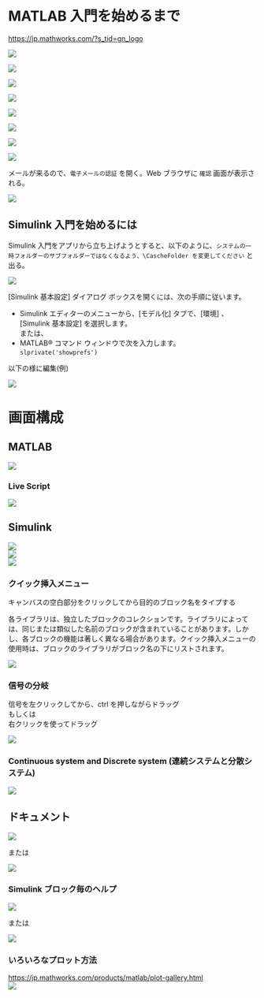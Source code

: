 # MATLAB 入門を始めるまで

https://jp.mathworks.com/?s_tid=gn_logo  

![](assets/images/2021-04-01-09-12-10.svg)  

![](assets/images/2021-04-01-09-12-40.svg)  

![](assets/images/2021-04-01-09-13-21.svg)  

![](assets/images/2021-04-01-09-14-11.svg)  

![](assets/images/2021-04-01-09-14-52.svg)  

![](assets/images/2021-04-01-09-16-47.png)  

![](assets/images/2021-04-01-09-18-34.png)  

![](assets/images/2021-04-01-09-18-36.png)  

メールが来るので、`電子メールの認証` を開く。Web ブラウザに `確認` 画面が表示される。    

![](assets/images/2021-04-01-09-22-52.png)  

## Simulink 入門を始めるには

Simulink 入門をアプリから立ち上げようとすると、以下のように、`システムの一時フォルダーのサブフォルダーではなくなるよう、\CascheFolder を変更してください` と出る。  

![](assets/images/2021-04-01-09-18-40.svg)  

[Simulink 基本設定] ダイアログ ボックスを開くには、次の手順に従います。

 - Simulink エディターのメニューから、[モデル化] タブで、[環境] 、 [Simulink 基本設定] を選択します。  
または、  
 - MATLAB® コマンド ウィンドウで次を入力します。  
`slprivate('showprefs')`  

以下の様に編集(例)  

![](assets/images/2021-04-01-09-18-43.svg)  


# 画面構成

## MATLAB

![](assets/images/2021-04-01-10-39-02.svg)  

### Live Script

![](assets/images/2021-04-01-13-11-48.svg)  

## Simulink

![](assets/images/2021-04-07-11-23-20.svg)  
![](assets/images/2021-04-13-16-25-00.svg)  
![](assets/images/2021-04-13-11-50-51.svg)  


### クイック挿入メニュー

キャンバスの空白部分をクリックしてから目的のブロック名をタイプする  

各ライブラリは、独立したブロックのコレクションです。ライブラリによっては、同じまたは類似した名前のブロックが含まれていることがあります。しかし、各ブロックの機能は著しく異なる場合があります。クイック挿入メニューの使用時は、ブロックのライブラリがブロック名の下にリストされます。

![](assets/images/2021-04-07-11-44-42.png)  

### 信号の分岐

信号を左クリックしてから、ctrl を押しながらドラッグ  
もしくは  
右クリックを使ってドラッグ  

![](assets/images/2021-04-07-15-51-07.png)  

### Continuous system and Discrete system (連続システムと分散システム)

![](assets/images/2021-04-13-16-01-18.svg)  

## ドキュメント

![](assets/images/2021-04-02-09-15-14.svg)  

または

![](assets/images/2021-04-02-09-15-16.svg)  

### Simulink ブロック毎のヘルプ

![](assets/images/2021-04-12-12-32-39.png)  

または  

![](assets/images/2021-04-12-12-33-38.png)  

### いろいろなプロット方法

https://jp.mathworks.com/products/matlab/plot-gallery.html  
![](assets/images/2021-04-02-11-00-29.png)  
